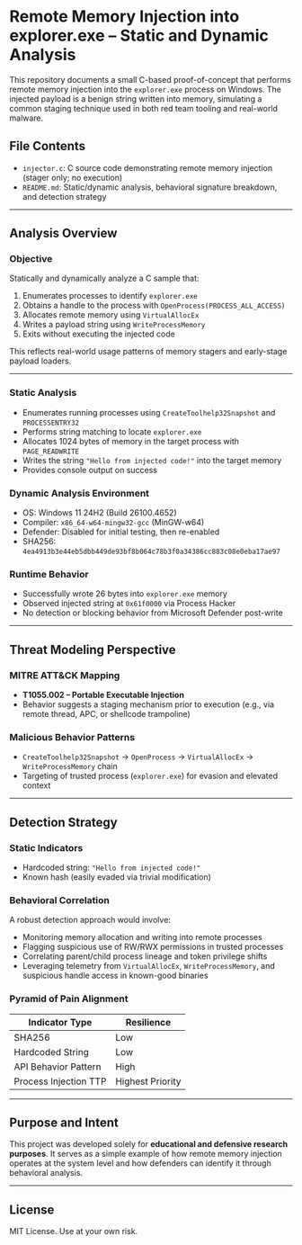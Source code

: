 # Remote Memory Injection into explorer.exe – Static and Dynamic Analysis

This repository documents a small C-based proof-of-concept that performs remote memory injection into the `explorer.exe` process on Windows. The injected payload is a benign string written into memory, simulating a common staging technique used in both red team tooling and real-world malware.

## File Contents
- `injector.c`: C source code demonstrating remote memory injection (stager only; no execution)
- `README.md`: Static/dynamic analysis, behavioral signature breakdown, and detection strategy

---

## Analysis Overview

### Objective

Statically and dynamically analyze a C sample that:
1. Enumerates processes to identify `explorer.exe`
2. Obtains a handle to the process with `OpenProcess(PROCESS_ALL_ACCESS)`
3. Allocates remote memory using `VirtualAllocEx`
4. Writes a payload string using `WriteProcessMemory`
5. Exits without executing the injected code

This reflects real-world usage patterns of memory stagers and early-stage payload loaders.

---

### Static Analysis

- Enumerates running processes using `CreateToolhelp32Snapshot` and `PROCESSENTRY32`
- Performs string matching to locate `explorer.exe`
- Allocates 1024 bytes of memory in the target process with `PAGE_READWRITE`
- Writes the string `"Hello from injected code!"` into the target memory
- Provides console output on success

### Dynamic Analysis Environment

- OS: Windows 11 24H2 (Build 26100.4652)
- Compiler: `x86_64-w64-mingw32-gcc` (MinGW-w64)
- Defender: Disabled for initial testing, then re-enabled
- SHA256: `4ea4913b3e44eb5dbb449de93bf8b064c78b3f0a34386cc883c08e0eba17ae97`

### Runtime Behavior

- Successfully wrote 26 bytes into `explorer.exe` memory
- Observed injected string at `0x61f0000` via Process Hacker
- No detection or blocking behavior from Microsoft Defender post-write

---

## Threat Modeling Perspective

### MITRE ATT&CK Mapping

- **T1055.002 – Portable Executable Injection**
- Behavior suggests a staging mechanism prior to execution (e.g., via remote thread, APC, or shellcode trampoline)

### Malicious Behavior Patterns

- `CreateToolhelp32Snapshot` → `OpenProcess` → `VirtualAllocEx` → `WriteProcessMemory` chain
- Targeting of trusted process (`explorer.exe`) for evasion and elevated context

---

## Detection Strategy

### Static Indicators

- Hardcoded string: `"Hello from injected code!"`
- Known hash (easily evaded via trivial modification)

### Behavioral Correlation

A robust detection approach would involve:

- Monitoring memory allocation and writing into remote processes
- Flagging suspicious use of RW/RWX permissions in trusted processes
- Correlating parent/child process lineage and token privilege shifts
- Leveraging telemetry from `VirtualAllocEx`, `WriteProcessMemory`, and suspicious handle access in known-good binaries

### Pyramid of Pain Alignment

| Indicator Type        | Resilience       |
|-----------------------|------------------|
| SHA256                | Low              |
| Hardcoded String      | Low              |
| API Behavior Pattern  | High             |
| Process Injection TTP | Highest Priority |

---

## Purpose and Intent

This project was developed solely for **educational and defensive research purposes**. It serves as a simple example of how remote memory injection operates at the system level and how defenders can identify it through behavioral analysis.

---

## License

MIT License. Use at your own risk.
